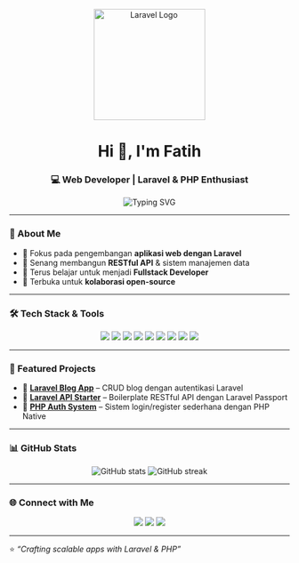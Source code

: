 <!-- Banner Laravel -->
<p align="center">
  <img src="https://raw.githubusercontent.com/laravel/art/master/laravel-logo.png" alt="Laravel Logo" width="200"/>
</p>

<h1 align="center">Hi 👋, I'm Fatih</h1>
<h3 align="center">💻 Web Developer | Laravel & PHP Enthusiast</h3>

<!-- Animasi teks -->
<p align="center">
  <img src="https://readme-typing-svg.herokuapp.com?font=Fira+Code&weight=600&size=22&pause=1000&color=FF2D20&center=true&vCenter=true&width=450&lines=Laravel+Lover+❤️;PHP+Developer+👨‍💻;Open+Source+Contributor+🌍;Always+Learning+🚀" alt="Typing SVG" />
</p>

---

### 🚀 About Me
- 🔹 Fokus pada pengembangan **aplikasi web dengan Laravel**  
- 🔹 Senang membangun **RESTful API** & sistem manajemen data  
- 🔹 Terus belajar untuk menjadi **Fullstack Developer**  
- 🔹 Terbuka untuk **kolaborasi open-source**  

---

### 🛠️ Tech Stack & Tools
<p align="center">
  <img src="https://img.shields.io/badge/PHP-777BB4?style=for-the-badge&logo=php&logoColor=white"/>
  <img src="https://img.shields.io/badge/Laravel-FF2D20?style=for-the-badge&logo=laravel&logoColor=white"/>
  <img src="https://img.shields.io/badge/MySQL-005C84?style=for-the-badge&logo=mysql&logoColor=white"/>
  <img src="https://img.shields.io/badge/JavaScript-F7DF1E?style=for-the-badge&logo=javascript&logoColor=black"/>
  <img src="https://img.shields.io/badge/TailwindCSS-06B6D4?style=for-the-badge&logo=tailwindcss&logoColor=white"/>
  <img src="https://img.shields.io/badge/Bootstrap-563D7C?style=for-the-badge&logo=bootstrap&logoColor=white"/>
  <img src="https://img.shields.io/badge/Git-F05032?style=for-the-badge&logo=git&logoColor=white"/>
  <img src="https://img.shields.io/badge/Composer-885630?style=for-the-badge&logo=composer&logoColor=white"/>
  <img src="https://img.shields.io/badge/VS%20Code-0078D4?style=for-the-badge&logo=visual-studio-code&logoColor=white"/>
</p>

---

### 📂 Featured Projects
- 🔗 [**Laravel Blog App**](https://github.com/username/laravel-blog) – CRUD blog dengan autentikasi Laravel  
- 🔗 [**Laravel API Starter**](https://github.com/username/laravel-api-starter) – Boilerplate RESTful API dengan Laravel Passport  
- 🔗 [**PHP Auth System**](https://github.com/username/php-auth-system) – Sistem login/register sederhana dengan PHP Native  

---

### 📊 GitHub Stats
<p align="center">
  <img src="https://github-readme-stats.vercel.app/api?username=yourusername&show_icons=true&theme=radical" alt="GitHub stats"/>
  <img src="https://github-readme-streak-stats.herokuapp.com/?user=yourusername&theme=radical" alt="GitHub streak"/>
</p>

---

### 🌐 Connect with Me
<p align="center">
  <a href="mailto:yourmail@example.com"><img src="https://img.shields.io/badge/Email-D14836?style=for-the-badge&logo=gmail&logoColor=white"/></a>
  <a href="https://linkedin.com/in/yourprofile"><img src="https://img.shields.io/badge/LinkedIn-0A66C2?style=for-the-badge&logo=linkedin&logoColor=white"/></a>
  <a href="https://yourwebsite.com"><img src="https://img.shields.io/badge/Portfolio-000000?style=for-the-badge&logo=About.me&logoColor=white"/></a>
</p>

---

⭐️ *“Crafting scalable apps with Laravel & PHP”*